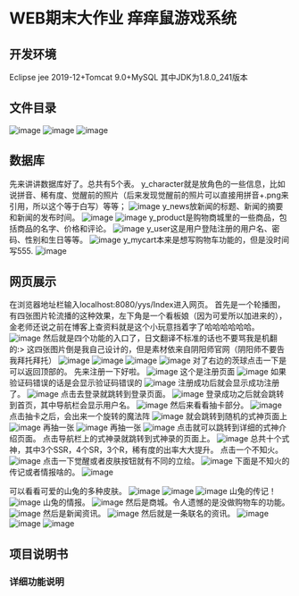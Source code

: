 # WEB期末大作业 痒痒鼠游戏系统
## 开发环境
Eclipse jee 2019-12+Tomcat 9.0+MySQL
其中JDK为1.8.0_241版本
## 文件目录
![image](https://user-images.githubusercontent.com/64194267/111058254-3a37e780-84c8-11eb-9f7f-11965b49df67.png)
![image](https://user-images.githubusercontent.com/64194267/111058255-3e640500-84c8-11eb-9be7-769ce1d0f962.png)
![image](https://user-images.githubusercontent.com/64194267/111058258-41f78c00-84c8-11eb-98a5-a1751800a1f5.png)
## 数据库
先来讲讲数据库好了。总共有5个表。
y_character就是放角色的一些信息，比如说拼音、稀有度、觉醒前的照片（后来发现觉醒前的照片可以直接用拼音+.png来引用，所以这个等于白写）等等；
![image](https://user-images.githubusercontent.com/64194267/111058262-4e7be480-84c8-11eb-8a7e-c24fe6481456.png)
y_news放新闻的标题、新闻的摘要和新闻的发布时间。
![image](https://user-images.githubusercontent.com/64194267/111058265-5471c580-84c8-11eb-8764-9f20b8947086.png)
![image](https://user-images.githubusercontent.com/64194267/111058267-576cb600-84c8-11eb-9d1d-efc115e2ac18.png)
y_product是购物商城里的一些商品，包括商品的名字、价格和评论。
![image](https://user-images.githubusercontent.com/64194267/111058270-5dfb2d80-84c8-11eb-974d-e4afcf4a1314.png)
y_user这是用户登陆注册的用户名、密码、性别和生日等等。
![image](https://user-images.githubusercontent.com/64194267/111058272-63f10e80-84c8-11eb-9b1f-cc720a7794d2.png)
y_mycart本来是想写购物车功能的，但是没时间写555.
![image](https://user-images.githubusercontent.com/64194267/111058294-8d119f00-84c8-11eb-90a2-60493db32a01.png)
## 网页展示
在浏览器地址栏输入localhost:8080/yys/Index进入网页。
首先是一个轮播图，有四张图片轮流播的这种效果，左下角是一个看板娘（因为可爱所以加进来的），金老师还说之前在博客上查资料就是这个小玩意挡着字了哈哈哈哈哈哈。
![image](https://user-images.githubusercontent.com/64194267/111058298-a4e92300-84c8-11eb-9271-a9a5e56f5ab7.png)
然后就是四个功能的入口了，日文翻译不标准的话也不要骂我是机翻的:>
这四张图片倒是我自己设计的，但是素材依来自阴阳师官网（阴阳师不要告我拜托拜托）
![image](https://user-images.githubusercontent.com/64194267/111058304-b03c4e80-84c8-11eb-8594-d287326576b5.png)
![image](https://user-images.githubusercontent.com/64194267/111058308-b7fbf300-84c8-11eb-9c41-0491e689834b.png)
![image](https://user-images.githubusercontent.com/64194267/111058310-be8a6a80-84c8-11eb-8711-15782f7aaf60.png)
![image](https://user-images.githubusercontent.com/64194267/111058315-c5b17880-84c8-11eb-9381-624744f5f5f8.png)
对了右边的茨球点击一下是可以返回顶部的。
先来注册一下好啦。
![image](https://user-images.githubusercontent.com/64194267/111058325-cfd37700-84c8-11eb-86e7-b453df35d696.png)
这个是注册页面
![image](https://user-images.githubusercontent.com/64194267/111058346-f5608080-84c8-11eb-8d4c-638cfa4352f1.png)
如果验证码错误的话是会显示验证码错误的
![image](https://user-images.githubusercontent.com/64194267/111058349-fee9e880-84c8-11eb-8c1a-60bcfc856db8.png)
注册成功后就会显示成功注册了。
![image](https://user-images.githubusercontent.com/64194267/111058364-17f29980-84c9-11eb-80f3-b4ddc352ad1f.png)
点击去登录就跳转到登录页面。
![image](https://user-images.githubusercontent.com/64194267/111058368-20e36b00-84c9-11eb-8a79-4d05a1635615.png)
登录成功之后就会跳转到首页，其中导航栏会显示用户名。
![image](https://user-images.githubusercontent.com/64194267/111058373-29d43c80-84c9-11eb-8ed0-8cd9f56b5832.png)
然后来看看抽卡部分。
![image](https://user-images.githubusercontent.com/64194267/111058377-38baef00-84c9-11eb-83b4-d5d7c48e7416.png)
点击抽卡之后，会出来一个旋转的魔法阵
![image](https://user-images.githubusercontent.com/64194267/111058383-41132a00-84c9-11eb-962b-e627db0afaf9.png)
就会跳转到随机的式神页面上
![image](https://user-images.githubusercontent.com/64194267/111058386-4a03fb80-84c9-11eb-889e-457be684ed51.png)
再抽一张
![image](https://user-images.githubusercontent.com/64194267/111058405-73248c00-84c9-11eb-8a63-d38bb0050567.png)
再抽一张
![image](https://user-images.githubusercontent.com/64194267/111058408-7b7cc700-84c9-11eb-8a8c-04e81ce6dfcb.png)
点击就可以跳转到详细的式神介绍页面。
点击导航栏上的式神录就跳转到式神录的页面上。
![image](https://user-images.githubusercontent.com/64194267/111058411-82a3d500-84c9-11eb-89bb-d5f901a9b9e9.png)
总共十个式神，其中3个SSR，4个SR，3个R，稀有度的出率大大提升。
点击一个不知火。
![image](https://user-images.githubusercontent.com/64194267/111058414-89cae300-84c9-11eb-8882-3a49d256d1e6.png)
点击一下觉醒或者皮肤按钮就有不同的立绘。
![image](https://user-images.githubusercontent.com/64194267/111058424-92231e00-84c9-11eb-8255-60d8be0bcdd0.png)
下面是不知火的传记或者情报啥的。
![image](https://user-images.githubusercontent.com/64194267/111058440-a23afd80-84c9-11eb-89e2-21a8810d7db1.png)

可以看看可爱的山兔的多种皮肤。
![image](https://user-images.githubusercontent.com/64194267/111058462-bda60880-84c9-11eb-9e2e-597359fca537.png)
![image](https://user-images.githubusercontent.com/64194267/111058466-c565ad00-84c9-11eb-8e5c-f27fa5506777.png)
![image](https://user-images.githubusercontent.com/64194267/111058470-cac2f780-84c9-11eb-9a4f-8d2a96fbb6cd.png)
山兔的传记！
![image](https://user-images.githubusercontent.com/64194267/111058477-d3b3c900-84c9-11eb-9735-44fdac331f6e.png)
山兔的情报。
![image](https://user-images.githubusercontent.com/64194267/111058483-dca49a80-84c9-11eb-904b-d3624dda95aa.png)
然后是商城。令人遗憾的是没做购物车的功能。
![image](https://user-images.githubusercontent.com/64194267/111058486-e4643f00-84c9-11eb-9bee-6a24728bd833.png)
然后是新闻资讯。
![image](https://user-images.githubusercontent.com/64194267/111058491-eb8b4d00-84c9-11eb-91a1-ddfddd8c1de0.png)
然后就是一条联名的资讯。
![image](https://user-images.githubusercontent.com/64194267/111058499-f5ad4b80-84c9-11eb-9178-ec86b69880db.png)
![image](https://user-images.githubusercontent.com/64194267/111058497-f2b25b00-84c9-11eb-8bfa-99b42c61c8d8.png)
![image](https://user-images.githubusercontent.com/64194267/111058502-f9d96900-84c9-11eb-9bca-bb3b7fe69a7e.png)
## 项目说明书
### 详细功能说明
